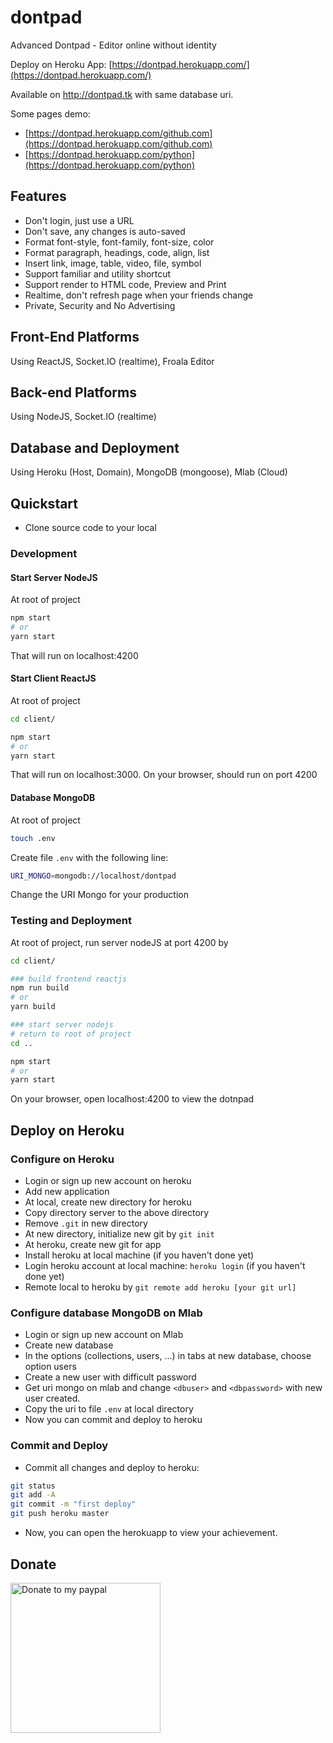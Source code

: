 # dontpad
Advanced Dontpad - Editor online without identity


Deploy on Heroku App: [https://dontpad.herokuapp.com/](https://dontpad.herokuapp.com/)

Available on http://dontpad.tk with same database uri.

Some pages demo:
+ [https://dontpad.herokuapp.com/github.com](https://dontpad.herokuapp.com/github.com)
+ [https://dontpad.herokuapp.com/python](https://dontpad.herokuapp.com/python)


## Features
+ Don't login, just use a URL
+ Don't save, any changes is auto-saved
+ Format font-style, font-family, font-size, color
+ Format paragraph, headings, code, align, list
+ Insert link, image, table, video, file, symbol
+ Support familiar and utility shortcut
+ Support render to HTML code, Preview and Print
+ Realtime, don't refresh page when your friends change
+ Private, Security and No Advertising


## Front-End Platforms
Using ReactJS, Socket.IO (realtime), Froala Editor

## Back-end Platforms
Using NodeJS, Socket.IO (realtime)

## Database and Deployment
Using Heroku (Host, Domain), MongoDB (mongoose), Mlab (Cloud)

## Quickstart
+ Clone source code to your local

### Development

#### Start Server NodeJS
At root of project
```bash
npm start
# or
yarn start
```
That will run on localhost:4200

#### Start Client ReactJS
At root of project
```bash
cd client/

npm start
# or
yarn start
```
That will run on localhost:3000. On your browser, should run on port 4200


#### Database MongoDB
At root of project
```bash
touch .env
```
Create file `.env` with the following line:
```bash
URI_MONGO=mongodb://localhost/dontpad
```
Change the URI Mongo for your production


### Testing and Deployment
At root of project, run server nodeJS at port 4200 by
```bash
cd client/

### build frontend reactjs
npm run build
# or
yarn build

### start server nodejs
# return to root of project
cd ..

npm start
# or 
yarn start
```
On your browser, open localhost:4200 to view the dotnpad


## Deploy on Heroku
### Configure on Heroku
+ Login or sign up new account on heroku
+ Add new application
+ At local, create new directory for heroku
+ Copy directory server to the above directory
+ Remove `.git` in new directory
+ At new directory, initialize new git by `git init`
+ At heroku, create new git for app
+ Install heroku at local machine (if you haven't done yet)
+ Login heroku account at local machine: `heroku login` (if you haven't done yet)
+ Remote local to heroku by `git remote add heroku [your git url]`

### Configure database MongoDB on Mlab
+ Login or sign up new account on Mlab
+ Create new database
+ In the options (collections, users, ...) in tabs at new database, choose option users 
+ Create a new user with difficult password
+ Get uri mongo on mlab and change `<dbuser>` and `<dbpassword>` with new user created.
+ Copy the uri to file `.env` at local directory
+ Now you can commit and deploy to heroku

### Commit and Deploy
+ Commit all changes and deploy to heroku:
```bash
git status
git add -A
git commit -m "first deploy"
git push heroku master
```
+ Now, you can open the herokuapp to view your achievement.

## Donate

<a href="https://www.paypal.me/harisk305/5" target="_blank"><img src="https://i.imgur.com/4bN8fdy.jpg" alt="Donate to my paypal" width=240></a>
